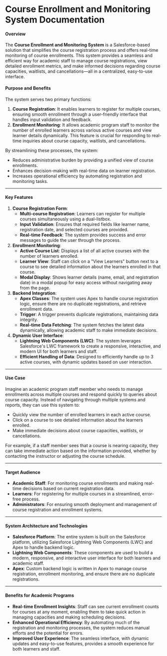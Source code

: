 # Course Enrollment and Monitoring System Documentation

#### **Overview**

The **Course Enrollment and Monitoring System** is a Salesforce-based solution that simplifies the course registration process and offers real-time monitoring of course enrollments. This system provides a seamless and efficient way for academic staff to manage course registrations, view detailed enrollment metrics, and make informed decisions regarding course capacities, waitlists, and cancellations—all in a centralized, easy-to-use interface.

#### **Purpose and Benefits**

The system serves two primary functions:

1. **Course Registration**: It enables learners to register for multiple courses, ensuring smooth enrollment through a user-friendly interface that handles input validation and feedback.
2. **Enrollment Monitoring**: It allows academic program staff to monitor the number of enrolled learners across various active courses and view learner details dynamically. This feature is crucial for responding to real-time inquiries about course capacity, waitlists, and cancellations.

By streamlining these processes, the system:

* Reduces administrative burden by providing a unified view of course enrollments.
* Enhances decision-making with real-time data on learner registration.
* Increases operational efficiency by automating registration and monitoring tasks.

***

#### **Key Features**

1. **Course Registration Form**:
   * **Multi-course Registration**: Learners can register for multiple courses simultaneously using a dual-listbox.
   * **Input Validation**: Ensures that required fields like learner name, registration date, and selected courses are provided.
   * **Real-time Feedback**: The system provides success and error messages to guide the user through the process.
2. **Enrollment Monitoring**:
   * **Active Course List**: Displays a list of all active courses with the number of learners enrolled.
   * **Learner View**: Staff can click on a "View Learners" button next to a course to see detailed information about the learners enrolled in that course.
   * **Modal Display**: Shows learner details (name, email, and registration date) in a modal popup for easy access without navigating away from the page.
3. **Backend Integration**:
   * **Apex Classes**: The system uses Apex to handle course registration logic, ensure there are no duplicate registrations, and retrieve enrollment data.
   * **Trigger**: A trigger prevents duplicate registrations, maintaining data integrity.
   * **Real-time Data Fetching**: The system fetches the latest data dynamically, allowing academic staff to make immediate decisions.
4. **Dynamic User Interface**:
   * **Lightning Web Components (LWC)**: The system leverages Salesforce's LWC framework to create a responsive, interactive, and modern UI for both learners and staff.
   * **Efficient Handling of Data**: Designed to efficiently handle up to 3 active courses, with dynamic updates based on user interaction.

***

#### **Use Case**

Imagine an academic program staff member who needs to manage enrollments across multiple courses and respond quickly to queries about course capacity. Instead of navigating through multiple systems and reports, they can use this system to:

* Quickly view the number of enrolled learners in each active course.
* Click on a course to see detailed information about the learners enrolled.
* Make immediate decisions about course capacities, waitlists, or cancellations.

For example, if a staff member sees that a course is nearing capacity, they can take immediate action based on the information provided, whether by contacting the instructor or adjusting the course schedule.

***

#### **Target Audience**

* **Academic Staff**: For monitoring course enrollments and making real-time decisions based on current registration data.
* **Learners**: For registering for multiple courses in a streamlined, error-free process.
* **Administrators**: For ensuring smooth deployment and management of course registration and enrollment systems.

***

#### **System Architecture and Technologies**

* **Salesforce Platform**: The entire system is built on the Salesforce platform, utilizing Salesforce Lightning Web Components (LWC) and Apex to handle backend logic.
* **Lightning Web Components**: These components are used to build a modern, responsive, and interactive user interface for both learners and academic staff.
* **Apex**: Custom backend logic is written in Apex to manage course registration, enrollment monitoring, and ensure there are no duplicate registrations.

***

#### **Benefits for Academic Programs**

* **Real-time Enrollment Insights**: Staff can see current enrollment counts for courses at any moment, enabling them to take quick action in managing capacities and making scheduling decisions.
* **Enhanced Operational Efficiency**: By automating much of the registration and monitoring processes, the system reduces manual efforts and the potential for errors.
* **Improved User Experience**: The seamless interface, with dynamic updates and easy-to-use features, provides a smooth experience for both learners and staff.

